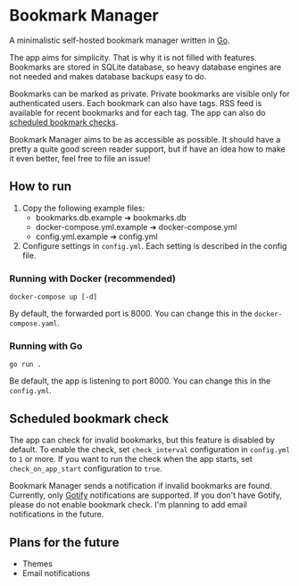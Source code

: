 # Bookmark Manager
A minimalistic self-hosted bookmark manager written in [Go](https://go.dev/).

The app aims for simplicity. That is why it is not filled with features. Bookmarks are
stored in SQLite database, so heavy database engines are not needed and makes database
backups easy to do.

Bookmarks can be marked as private. Private bookmarks are visible only for authenticated
users. Each bookmark can also have tags. RSS feed is available for recent bookmarks and
for each tag. The app can also do [scheduled bookmark checks](#scheduled-bookmark-check).

Bookmark Manager aims to be as accessible as possible. It should have a pretty a quite good
screen reader support, but if have an idea how to make it even better, feel free to file an issue!

## How to run
1. Copy the following example files:
   - bookmarks.db.example ➔ bookmarks.db
   - docker-compose.yml.example ➔ docker-compose.yml
   - config.yml.example ➔ config.yml
2. Configure settings in `config.yml`. Each setting is described in the config file.

### Running with Docker (recommended)
```
docker-compose up [-d]
```
By default, the forwarded port is 8000. You can change this in the `docker-compose.yaml`.

### Running with Go
```
go run .
```
Be default, the app is listening to port 8000. You can change this in the `config.yml`.

## Scheduled bookmark check
The app can check for invalid bookmarks, but this feature is disabled by default.
To enable the check, set `check_interval` configuration in `config.yml` to `1` or more. If you want to run the check when the app starts, set `check_on_app_start` configuration to `true`.

Bookmark Manager sends a notification if invalid bookmarks are found. Currently, only
[Gotify](https://gotify.net/) notifications are supported. If you don't have Gotify, please
do not enable bookmark check. I'm planning to add email notifications in the future.

## Plans for the future
- Themes
- Email notifications